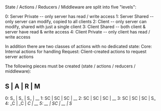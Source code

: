 State / Actions / Reducers / Middleware are split into five "levels":

0: Server Private -- only server has read / write access
1: Server Shared  -- only server can modify, copied to all clients
2: Client         -- only server can modify, shared with just a single client
3: Client Shared  -- both client & server have read & write access
4: Client Private -- only client has read / write access

In addition there are two classes of actions with no dedicated state:
Core:    Internal actions for handling
Request: Client-created actions to request server actions

The following pieces must be created (state / actions / reducers / middleware):

   S  | A  | R  | M
--------------------
0: S_ | S_ | S_ | __
1: SC | SC | SC | __
2: SC | SC | SC | __
3: SC | SC | SC | S_
4: _C | _C | _C | __
5: __ | SC | __ | S_